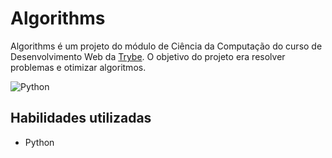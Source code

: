 # Algorithms


Algorithms é um projeto do módulo de Ciência da Computação do curso de Desenvolvimento Web da <a href="https://www.betrybe.com/">Trybe</a>. O objetivo do projeto era  resolver problemas e otimizar algoritmos.

![Python](https://img.shields.io/badge/python-3670A0?style=for-the-badge&logo=python&logoColor=ffdd54)


## Habilidades utilizadas

* Python
